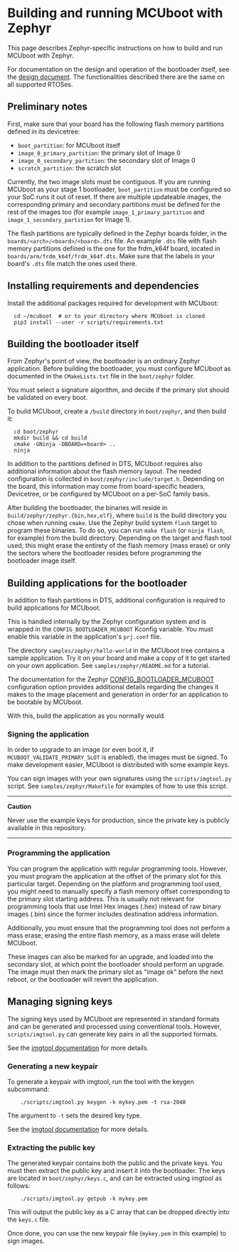 # Building and running MCUboot with Zephyr

This page describes Zephyr-specific instructions on how to build and run
MCUboot with Zephyr.

For documentation on the design and operation of the bootloader itself,
see the [design document](design.md). The functionalities described there
are the same on all supported RTOSes.

## Preliminary notes

First, make sure that your board has the following flash memory partitions
defined in its devicetree:

- `boot_partition`: for MCUboot itself
- `image_0_primary_partition`: the primary slot of Image 0
- `image_0_secondary_partition`: the secondary slot of Image 0
- `scratch_partition`: the scratch slot

Currently, the two image slots must be contiguous. If you are running
MCUboot as your stage 1 bootloader, `boot_partition` must be configured so
your SoC runs it out of reset. If there are multiple updateable images,
the corresponding primary and secondary partitions must be defined for the
rest of the images too (for example `image_1_primary_partition` and
`image_1_secondary_partition` for Image 1).

The flash partitions are typically defined in the Zephyr boards folder, in
the `boards/<arch>/<board>/<board>.dts` file. An example `.dts` file with
flash memory partitions defined is the one for the frdm_k64f board,
located in `boards/arm/frdm_k64f/frdm_k64f.dts`. Make sure that the labels
in your board's `.dts` file match the ones used there.

## Installing requirements and dependencies

Install the additional packages required for development with MCUboot:

```
  cd ~/mcuboot  # or to your directory where MCUboot is cloned
  pip3 install --user -r scripts/requirements.txt
```

## Building the bootloader itself

From Zephyr's point of view, the bootloader is an ordinary Zephyr
application. Before building the bootloader, you must configure MCUboot as
documented in the `CMakeLists.txt` file in the `boot/zephyr` folder.

You must select a signature algorithm, and decide if the primary slot
should be validated on every boot.

To build MCUboot, create a `/build` directory in `boot/zephyr`, and then
build it:

```
  cd boot/zephyr
  mkdir build && cd build
  cmake -GNinja -DBOARD=<board> ..
  ninja
```

In addition to the partitions defined in DTS, MCUboot requires also
additional information about the flash memory layout. The needed
configuration is collected in `boot/zephyr/include/target.h`. Depending on
the board, this information may come from board-specific headers,
Devicetree, or be configured by MCUboot on a per-SoC family basis.

After building the bootloader, the binaries will reside in
`build/zephyr/zephyr.{bin,hex,elf}`, where `build` is the build directory
you chose when running `cmake`. Use the Zephyr build system `flash` target
to program these binaries. To do so, you can run `make flash` (or `ninja
flash`, for example) from the build directory. Depending on the target and
flash tool used, this might erase the entirety of the flash memory (mass
erase) or only the sectors where the bootloader resides before programming
the bootloader image itself.

## Building applications for the bootloader

In addition to flash partitions in DTS, additional configuration is
required to build applications for MCUboot.

This is handled internally by the Zephyr configuration system and is
wrapped in the `CONFIG_BOOTLOADER_MCUBOOT` Kconfig variable. You must
enable this variable in the application's `prj.conf` file.

The directory `samples/zephyr/hello-world` in the MCUboot tree contains a
sample application. Try it on your board and make a copy of it to get
started on your own application. See `samples/zephyr/README.md` for a
tutorial.

The documentation for the Zephyr
[CONFIG_BOOTLOADER_MCUBOOT](http://docs.zephyrproject.org/reference/kconfig/CONFIG_BOOTLOADER_MCUBOOT.html)
configuration option provides additional details regarding the changes it
makes to the image placement and generation in order for an application to
be bootable by MCUboot.

With this, build the application as you normally would.

### Signing the application

In order to upgrade to an image (or even boot it, if
`MCUBOOT_VALIDATE_PRIMARY_SLOT` is enabled), the images must be signed. To
make development easier, MCUboot is distributed with some example keys.

You can sign images with your own signatures using the
`scripts/imgtool.py` script. See `samples/zephyr/Makefile` for examples of
how to use this script.

---
**Caution**

Never use the example keys for production, since the private key is
publicly available in this repository.

---

### Programming the application

You can program the application with regular programming tools. However,
you must program the application at the offset of the primary slot for
this particular target. Depending on the platform and programming tool
used, you might need to manually specify a flash memory offset
corresponding to the primary slot starting address. This is usually not
relevant for programming tools that use Intel Hex images (.hex) instead of
raw binary images (.bin) since the former includes destination address
information.

Additionally, you must ensure that the programming tool does not perform a
mass erase, erasing the entire flash memory, as a mass erase will delete
MCUboot.

These images can also be marked for an upgrade, and loaded into the
secondary slot, at which point the bootloader should perform an upgrade.
The image must then mark the primary slot as "image ok" before the next
reboot, or the bootloader will revert the application.

## Managing signing keys

The signing keys used by MCUboot are represented in standard formats and
can be generated and processed using conventional tools. However,
`scripts/imgtool.py` can generate key pairs in all the supported formats.

See the [imgtool documentation](imgtool.md) for more details.

### Generating a new keypair

To generate a keypair with imgtool, run the tool with the keygen
subcommand:

```
    ./scripts/imgtool.py keygen -k mykey.pem -t rsa-2048
```

The argument to `-t` sets the desired key type.

See the [imgtool documentation](imgtool.md) for more details.

### Extracting the public key

The generated keypair contains both the public and the private keys. You
must then extract the public key and insert it into the bootloader. The
keys are located in `boot/zephyr/keys.c`, and can be extracted using
imgtool as follows:

```
    ./scripts/imgtool.py getpub -k mykey.pem
```

This will output the public key as a C array that can be dropped directly
into the `keys.c` file.

Once done, you can use the new keypair file (`mykey.pem` in this example)
to sign images.
